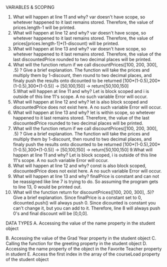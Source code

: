 VARIABLES & SCOPING
1. What will happen at line 11 and why? 
  var doesn't have scope, so whetever happened to it last remains stored.
  Therefore, the value of prices.length-1 will be printed.
2. What will happen at line 12 and why?
  var doesn't have scope, so whetever happened to it last remains stored.
  Therefore, the value of prices[prices.length-1]*(1-discount) will be printed.
3. What will happen at line 13 and why?
  var doesn't have scope, so whetever happened to it last remains stored.
  Therefore, the value of the last discountedPrice rounded to two decimal places will be printed.
4. What will the function return if we call discountPrices([100, 200, 300], .5) ? Give a brief explanation.
  The function will take the prices and multiply them by 1-discount, then round to two decimal places, 
  and finaly push the results onto dicounted to be returned 
  [100*(1-0.5),200*(1-0.5),300*(1-0.5)] -> [50,100,150] -> return[50,100,150]\
5.What will happen at line 11 and why?
  Let is block scoped and i is outside of this line 11's scope. 
  A no such variable Error will occur.
6. What will happen at line 12 and why?
  let is also block scoped and discountedPrice does not exist here. 
  A no such variable Error will occur.
7. What will happen at line 13 and why?
  let is within scope, so whetever happened to it last remains stored.
  Therefore, the value of the last discountedPrice rounded to two decimal places will be printed.
8. What will the function return if we call discountPrices([100, 200, 300], .5) ? Give a brief explanation.
  The function will take the prices and multiply them by 1-discount, then round to two decimal places, 
  and finaly push the results onto dicounted to be returned 
  [100*(1-0.5),200*(1-0.5),300*(1-0.5)] -> [50,100,150] -> return[50,100,150]
9.What will happen at line 11 and why?
  Let is block scoped, i is outside of this line 11's scope. 
  A no such variable Error will occur.
10. What will happen at line 12 and why?
  const is also block scoped, discountedPrice does not exist here. 
  A no such variable Error will occur.
11. What will happen at line 13 and why?
  finalPrice is constant and can not be reassigned like line 7 is trying to do. 
  So assuming the program gets to line 13, 0 would be printed out.
12. What will the function return for discountPrices([100, 200, 300], .5)? Give a brief explanation.
  Since finalPrice is a constant set to 0, dicounted.push() will always push 0.
  Since dicounted is constant you can't change it, but you can add to it. 
  Therefore, line 8 will always push 0's and final discount will be [0,0,0].

DATA TYPES
A. Accessing the value of the name property in the student object

B. Accessing the value of the Grad Year property in the student object
C. Calling the function for the greeting property in the student object
D. Accessing the name property of the object in the Favorite Teacher property in student
E. Access the first index in the array of the courseLoad property of the student object
